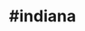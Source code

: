 ---
title: "#indiana"
hashtag: "indiana"
tags:
  - States I have lived in
  - States I have visited
  - State
  - United States
---